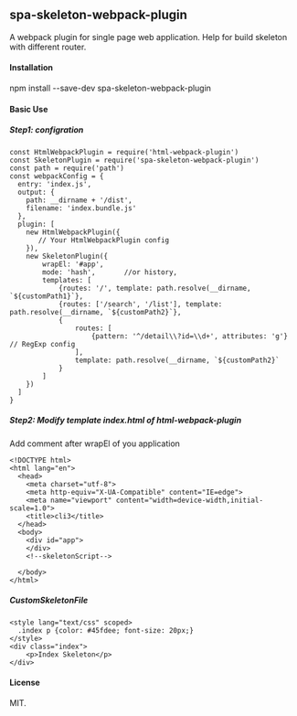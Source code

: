 ## spa-skeleton-webpack-plugin

A webpack plugin for single page web application. Help for build skeleton with different router.

#### Installation

npm install --save-dev spa-skeleton-webpack-plugin

#### Basic Use
##### Step1: configration

```
const HtmlWebpackPlugin = require('html-webpack-plugin')
const SkeletonPlugin = require('spa-skeleton-webpack-plugin')
const path = require('path')
const webpackConfig = {
  entry: 'index.js',
  output: {
    path: __dirname + '/dist',
    filename: 'index.bundle.js'
  },
  plugin: [
    new HtmlWebpackPlugin({
       // Your HtmlWebpackPlugin config
    }),
    new SkeletonPlugin({
        wrapEl: '#app',
        mode: 'hash',       //or history,
        templates: [
            {routes: '/', template: path.resolve(__dirname, `${customPath1}`},
            {routes: ['/search', '/list'], template: path.resolve(__dirname, `${customPath2}`},
            {
                routes: [
                    {pattern: '^/detail\\?id=\\d+', attributes: 'g'}   // RegExp config
                ],
                template: path.resolve(__dirname, `${customPath2}`
            }
        ]
    })
  ]
}
```

##### Step2: Modify template index.html of html-webpack-plugin
Add comment <!--skeletonScript--> after wrapEl of you application

```
<!DOCTYPE html>
<html lang="en">
  <head>
    <meta charset="utf-8">
    <meta http-equiv="X-UA-Compatible" content="IE=edge">
    <meta name="viewport" content="width=device-width,initial-scale=1.0">
    <title>cli3</title>
  </head>
  <body>
    <div id="app">
    </div>
    <!--skeletonScript-->

  </body>
</html>
```

##### CustomSkeletonFile

```
<style lang="text/css" scoped>
  .index p {color: #45fdee; font-size: 20px;}
</style>
<div class="index">
    <p>Index Skeleton</p>
</div>
```

#### License
MIT.

